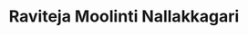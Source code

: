 ---
layout: page
title: Raviteja Moolinti Nallakkagari
description: MS student (Computer Science & Engineering)<br>B.Tech., Computer Science & Engineering, Sri Venkateswara University (2022)<br>Email&#58; rmoolint@buffalo.edu
img: assets/img/Ravi.jpg
redirect: 
importance: 5
category: Graduate Students
horizontal: true
---